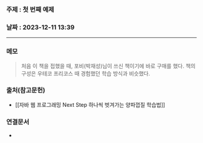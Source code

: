 ### 주제 : 첫 번째 예제

### 날짜 : 2023-12-11 13:39
----
### 메모
> 처음 이 책을 접했을 때, 포비(박재성)님이 쓰신 책이기에 바로 구매를 했다. 책의 구성은 우테코 프리코스 때 경험했던 학습 방식과 비슷했다.
> 

### 출처(참고문헌)
- [[자바 웹 프로그래밍 Next Step 하나씩 벗겨가는 양파껍질 학습법]]

### 연결문서
-

